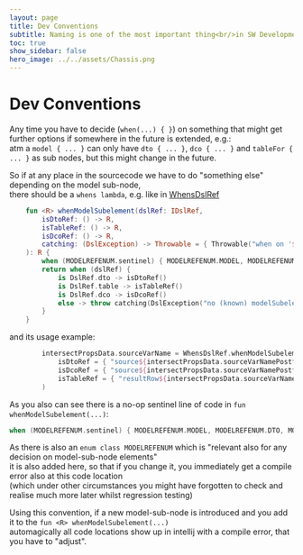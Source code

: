 ```yaml
---
layout: page
title: Dev Conventions
subtitle: Naming is one of the most important thing<br/>in SW Development
toc: true
show_sidebar: false
hero_image: ../../assets/Chassis.png
---
```

# Dev Conventions

Any time you have to decide (`when(...) { }`) on something that might get further options if somewhere in the future is extended, e.g.:<br/>
atm a `model { ... }` can only have `dto { ... }`, `dco { ... }` and `tableFor { ... }` as sub nodes, but this might change in the future.

So if at any place in the sourcecode we have to do "something else" depending on the model sub-node,<br/>
there should be a `whens lambda`, e.g. like in [WhensDslRef](https://github.com/hoffipublic/chassis/blob/master/shared/src/main/kotlin/com/hoffi/chassis/shared/whens/WhensDslRef.kt#L42)

```kotlin
    fun <R> whenModelSubelement(dslRef: IDslRef,
        isDtoRef: () -> R,
        isTableRef: () -> R,
        isDcoRef: () -> R,
        catching: (DslException) -> Throwable = { Throwable("when on '$dslRef' not exhaustive") }
    ): R {
        when (MODELREFENUM.sentinel) { MODELREFENUM.MODEL, MODELREFENUM.DTO, MODELREFENUM.TABLE, MODELREFENUM.DCO -> {} } // sentinel to check if new MODELREFENUM was added
        return when (dslRef) {
            is DslRef.dto -> isDtoRef()
            is DslRef.table -> isTableRef()
            is DslRef.dco -> isDcoRef()
            else -> throw catching(DslException("no (known) modelSubelement"))
        }
    }
```

and its usage example:

```kotlin
        intersectPropsData.sourceVarName = WhensDslRef.whenModelSubelement(sourceGenModelFromDsl.modelSubElRef,
            isDtoRef = { "source${intersectPropsData.sourceVarNamePostfix}" },
            isDcoRef = { "source${intersectPropsData.sourceVarNamePostfix}" },
            isTableRef = { "resultRow${intersectPropsData.sourceVarNamePostfix}" },
        )
```

As you also can see there is a no-op sentinel line of code in `fun whenModelSubelement(...)`:

```kotlin
when (MODELREFENUM.sentinel) { MODELREFENUM.MODEL, MODELREFENUM.DTO, MODELREFENUM.TABLE, MODELREFENUM.DCO -> {} }
```

As there is also an `enum class MODELREFENUM` which is "relevant also for any decision on model-sub-node elements"<br/>
it is also added here, so that if you change it, you immediately get a compile error also at this code location<br/>
(which under other circumstances you might have forgotten to check and realise much more later whilst regression testing)

Using this convention, if a new model-sub-node is introduced and you add it to the `fun <R> whenModelSubelement(...)`<br/>
automagically all code locations show up in intellij with a compile error, that you have to "adjust".
